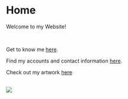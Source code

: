 <head>
  <link rel="shortcut icon" sizes="16x16 32x32 64x64" href="Favicon.png" type="image/x-icon" />
</head>

# Home
                                                                  
Welcome to my Website!

<br>
<p>Get to know me <a href="https://dantevasudevan.github.io/about">here</a>.</p>
<p>Find my accounts and contact information <a href="https://dantevasudevan.github.io/contact">here</a>.</p>
<p>Check out my artwork <a href="https://dantevasudevan.github.io/artwork">here</a></p>

<br>
<img src="https://4.bp.blogspot.com/-hVHMtkaxnr8/UckaaFt5AsI/AAAAAAAAAw4/3e8WNRXnXn8/s1600/87164e2d22008c2be.gif">
